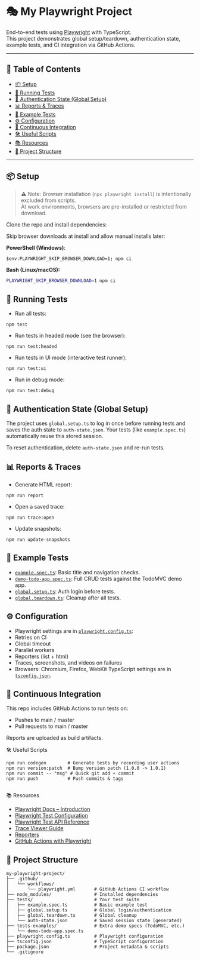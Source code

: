 # 🎭 My Playwright Project

End-to-end tests using [Playwright](https://playwright.dev/) with TypeScript.  
This project demonstrates global setup/teardown, authentication state, example tests, and CI integration via GitHub Actions.

---

## 📑 Table of Contents
- [📦 Setup](#-setup)
- [🚀 Running Tests](#-running-tests)
- [🔑 Authentication State (Global Setup)](#-authentication-state-global-setup)
- [📊 Reports & Traces](#-reports--traces)
- [📝 Example Tests](#-example-tests)
- [⚙️ Configuration](#️-configuration)
- [🤖 Continuous Integration](#-continuous-integration)
- [🛠 Useful Scripts](#-useful-scripts)
- [📚 Resources](#-resources)
- [📂 Project Structure](#-project-structure)

---

## 📦 Setup

> ⚠️ Note: Browser installation (`npx playwright install`) is intentionally excluded from scripts.  
> At work environments, browsers are pre-installed or restricted from download.  

Clone the repo and install dependencies:


Skip browser downloads at install and allow manual installs later:

**PowerShell (Windows)**:
```shell
$env:PLAYWRIGHT_SKIP_BROWSER_DOWNLOAD=1; npm ci
```

**Bash (Linux/macOS):**
```bash 
PLAYWRIGHT_SKIP_BROWSER_DOWNLOAD=1 npm ci
```

## 🚀 Running Tests

* Run all tests:
```shell
npm test
```

* Run tests in headed mode (see the browser):
```shell
npm run test:headed
```

* Run tests in UI mode (interactive test runner):
```shell
npm run test:ui
```

* Run in debug mode:
```shell
npm run test:debug
```

## 🔑 Authentication State (Global Setup)

The project uses `global.setup.ts` to log in once before running tests and saves the auth state to `auth-state.json`.
Your tests (like `example.spec.ts`) automatically reuse this stored session.

To reset authentication, delete `auth-state.json` and re-run tests.


## 📊 Reports & Traces

* Generate HTML report:
```shell
npm run report

```

* Open a saved trace:
```shell
npm run trace:open

```

* Update snapshots:
```shell
npm run update-snapshots

```

## 📝 Example Tests

* [`example.spec.ts`](./tests/example.spec.ts): Basic title and navigation checks.
* [`demo-todo-app.spec.ts`](./tests-examples/demo-todo-app.spec.ts): Full CRUD tests against the TodoMVC demo app.
* [`global.setup.ts`](./tests/global.setup.ts): Auth login before tests.
* [`global.teardown.ts`](./tests/global.teardown.ts): Cleanup after all tests.


## ⚙️ Configuration

* Playwright settings are in [`playwright.config.ts`](./playwright.config.ts):
* Retries on CI
* Global timeout
* Parallel workers
* Reporters (list + html)
* Traces, screenshots, and videos on failures
* Browsers: Chromium, Firefox, WebKit
TypeScript settings are in [`tsconfig.json`](./tsconfig.json).


## 🤖 Continuous Integration

This repo includes GitHub Actions to run tests on:
* Pushes to main / master
* Pull requests to main / master

Reports are uploaded as build artifacts.

🛠 Useful Scripts
```shell
npm run codegen        # Generate tests by recording user actions
npm run version:patch  # Bump version patch (1.0.0 -> 1.0.1)
npm run commit -- "msg" # Quick git add + commit
npm run push           # Push commits & tags


```

📚 Resources
- [Playwright Docs – Introduction](https://playwright.dev/docs/intro)
- [Playwright Test Configuration](https://playwright.dev/docs/test-configuration)
- [Playwright Test API Reference](https://playwright.dev/docs/api/class-test)
- [Trace Viewer Guide](https://playwright.dev/docs/trace-viewer-intro)
- [Reporters](https://playwright.dev/docs/test-reporters)
- [GitHub Actions with Playwright](https://playwright.dev/docs/ci-intro)


## 📂 Project Structure
```text
my-playwright-project/
├── .github/
│   └── workflows/
│       └── playwright.yml       # GitHub Actions CI workflow
├── node_modules/                # Installed dependencies
├── tests/                       # Your test suite
│   ├── example.spec.ts          # Basic example test
│   ├── global.setup.ts          # Global login/authentication
│   ├── global.teardown.ts       # Global cleanup
│   └── auth-state.json          # Saved session state (generated)
├── tests-examples/              # Extra demo specs (TodoMVC, etc.)
│   └── demo-todo-app.spec.ts
├── playwright.config.ts         # Playwright configuration
├── tsconfig.json                # TypeScript configuration
├── package.json                 # Project metadata & scripts
└── .gitignore
```
